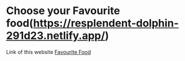 # Choose your Favourite food(https://resplendent-dolphin-291d23.netlify.app/)

Link of this website [Favourite Food](https://resplendent-dolphin-291d23.netlify.app/)

